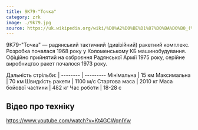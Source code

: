 ```yaml
---
title: 9K79-"Точка"
category: zrk
image: ./9k79.jpg
source: https://uk.wikipedia.org/wiki/%D0%A2%D0%BE%D1%87%D0%BA%D0%B0_(%D1%82%D0%B0%D0%BA%D1%82%D0%B8%D1%87%D0%BD%D0%B8%D0%B9_%D1%80%D0%B0%D0%BA%D0%B5%D1%82%D0%BD%D0%B8%D0%B9_%D0%BA%D0%BE%D0%BC%D0%BF%D0%BB%D0%B5%D0%BA%D1%81)
---
```


9K79-"Точка" —   радянський тактичний (дивізійний) ракетний комплекс. Розробка почалася 1968 року у Коломенському КБ машинобудування. Офіційно прийнятий на озброєння Радянської Армії 1975 року, серійне виробництво ракет почалося 1973 року.

Дальність стрільби: |
-------- | ---------
Мінімальна | 15 км
Максимальна | 70 км
Швидкість ракети | 1100 м/c
Стартова маса | 2010 кг 
Маса бойової частини | 482 кг
Час роботи | 18-28 с

## Відео про техніку

https://www.youtube.com/watch?v=Kt4GCWqnIYw
